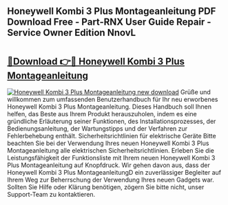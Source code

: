## Honeywell Kombi 3 Plus Montageanleitung PDF Download Free - Part-RNX User Guide Repair - Service Owner Edition NnovL

# <h2><a href="http://df6cuso.blite.top/?on=Honeywell+Kombi+3+Plus+Montageanleitung">🔗Download 👉🔴 Honeywell Kombi 3 Plus Montageanleitung</a></h2>

[![Honeywell Kombi 3 Plus Montageanleitung new download](https://i.imgur.com/lujVjoI.png)](http://df6cuso.blite.top/?on=Honeywell+Kombi+3+Plus+Montageanleitung)
Grüße und willkommen zum umfassenden Benutzerhandbuch für Ihr neu erworbenes Honeywell Kombi 3 Plus Montageanleitung. Dieses Handbuch soll Ihnen helfen, das Beste aus Ihrem Produkt herauszuholen, indem es eine gründliche Erläuterung seiner Funktionen, des Installationsprozesses, der Bedienungsanleitung, der Wartungstipps und der Verfahren zur Fehlerbehebung enthält. Sicherheitsrichtlinien für elektrische Geräte Bitte beachten Sie bei der Verwendung Ihres neuen Honeywell Kombi 3 Plus Montageanleitung alle elektrischen Sicherheitsrichtlinien. Erleben Sie die Leistungsfähigkeit der Funktionsliste mit Ihrem neuen Honeywell Kombi 3 Plus Montageanleitung auf Knopfdruck. Wir gehen davon aus, dass der Honeywell Kombi 3 Plus MontageanleitungD ein zuverlässiger Begleiter auf Ihrem Weg zur Beherrschung der Verwendung Ihres neuen Gadgets war. Sollten Sie Hilfe oder Klärung benötigen, zögern Sie bitte nicht, unser Support-Team zu kontaktieren.
